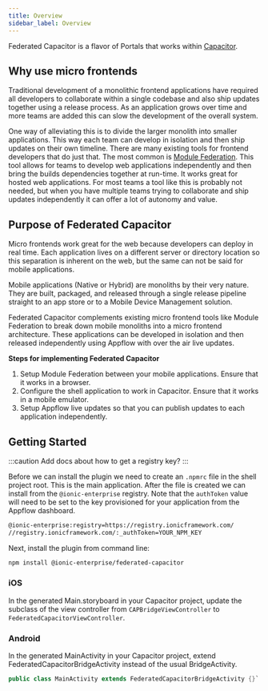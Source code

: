 ```yaml
---
title: Overview
sidebar_label: Overview
---
```


Federated Capacitor is a flavor of Portals that works within [Capacitor](https://capacitorjs.com/).

## Why use micro frontends

Traditional development of a monolithic frontend applications have required all developers to collaborate within a single codebase and also ship updates together using a release process. As an application grows over time and more teams are added this can slow the development of the overall system.

One way of alleviating this is to divide the larger monolith into smaller applications. This way each team can develop in isolation and then ship updates on their own timeline. There are many existing tools for frontend developers that do just that. The most common is [Module Federation](https://ionic.io/resources/articles/micro-frontends-with-module-federation). This tool allows for teams to develop web applications independently and then bring the builds dependencies together at run-time. It works great for hosted web applications. For most teams a tool like this is probably not needed, but when you have multiple teams trying to collaborate and ship updates independently it can offer a lot of autonomy and value.

## Purpose of Federated Capacitor

Micro frontends work great for the web because developers can deploy in real time. Each application lives on a different server or directory location so this separation is inherent on the web, but the same can not be said for mobile applications.

Mobile applications (Native or Hybrid) are monoliths by their very nature. They are built, packaged, and released through a single release pipeline straight to an app store or to a Mobile Device Management solution.

Federated Capacitor complements existing micro frontend tools like Module Federation to break down mobile monoliths into a micro frontend architecture. These applications can be developed in isolation and then released independently using Appflow with over the air live updates.

**Steps for implementing Federated Capacitor**

1. Setup Module Federation between your mobile applications. Ensure that it works in a browser.
2. Configure the shell application to work in Capacitor. Ensure that it works in a mobile emulator.
3. Setup Appflow live updates so that you can publish updates to each application independently.

## Getting Started

:::caution
Add docs about how to get a registry key?
:::

Before we can install the plugin we need to create an `.npmrc` file in the shell project root. This is the main application. After the file is created we can install from the `@ionic-enterprise` registry. Note that the `authToken` value will need to be set to the key provisioned for your application from the Appflow dashboard.

```bash {2} title=.npmrc
@ionic-enterprise:registry=https://registry.ionicframework.com/
//registry.ionicframework.com/:_authToken=YOUR_NPM_KEY
```

Next, install the plugin from command line:

```bash
npm install @ionic-enterprise/federated-capacitor
```

### iOS

In the generated Main.storyboard in your Capacitor project, update the subclass of the view controller from `CAPBridgeViewController` to `FederatedCapacitorViewController`.

### Android

In the generated MainActivity in your Capacitor project, extend FederatedCapacitorBridgeActivity instead of the usual BridgeActivity.

```java
public class MainActivity extends FederatedCapacitorBridgeActivity {}`
```
